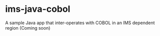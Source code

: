 # ims-java-cobol

A sample Java app that inter-operates with COBOL in an IMS dependent region (Coming soon)
